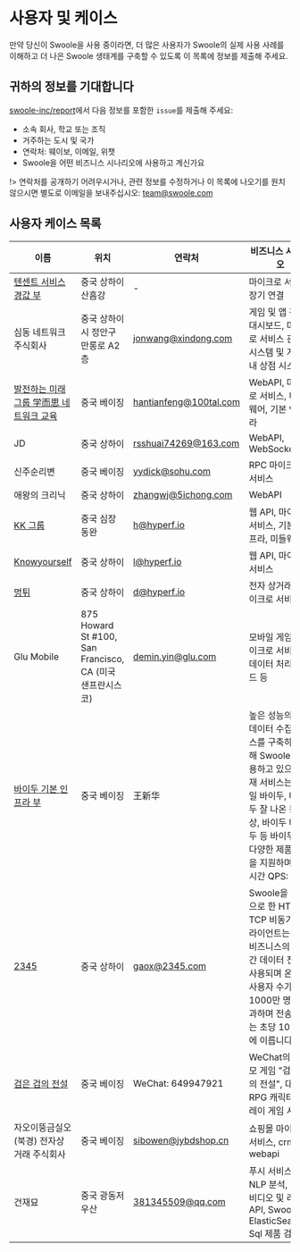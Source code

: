 # 사용자 및 케이스

만약 당신이 Swoole을 사용 중이라면, 더 많은 사용자가 Swoole의 실제 사용 사례를 이해하고 더 나은 Swoole 생태계를 구축할 수 있도록 이 목록에 정보를 제출해 주세요.

## 귀하의 정보를 기대합니다

[swoole-inc/report](https://github.com/swoole-inc/report/issues)에서 다음 정보를 포함한 `issue`를 제출해 주세요:

* 소속 회사, 학교 또는 조직
* 거주하는 도시 및 국가
* 연락처: 웨이보, 이메일, 위챗
* Swoole을 어떤 비즈니스 시나리오에 사용하고 계신가요

!> 연락처를 공개하기 어려우시거나, 관련 정보를 수정하거나 이 목록에 나오기를 원치 않으시면 별도로 이메일을 보내주십시오: team@swoole.com

## 사용자 케이스 목록

이름 | 위치 | 연락처 | 비즈니스 시나리오  
-|-|-|-
[텐센트 서비스 경값 부](https://www.tencent.com) | 중국 상하이 산흠강 | - | 마이크로 서비스, 장기 연결  
심동 네트워크 주식회사 | 중국 상하이 시 정안구 만롱로 A2층 | jonwang@xindong.com | 게임 및 앱 관리 대시보드, 마이크로 서비스 관리 시스템 및 게임 내 상점 시스템  
[발전하는 미래 그룹 学而思 네트워크 교육](https://www.xueersi.com) | 중국 베이징 | hantianfeng@100tal.com | WebAPI, 마이크로 서비스, 미들웨어, 기본 인프라  
JD | 중국 상하이 | rsshuai74269@163.com | WebAPI, WebSocket  
신주순리변 | 중국 베이징 | yydick@sohu.com | RPC 마이크로 서비스  
애왕의 크리닉 | 중국 상하이 | zhangwj@5ichong.com | WebAPI  
[KK 그룹](https://www.kkguan.com) | 중국 심장 동완 | h@hyperf.io | 웹 API, 마이크로 서비스, 기본 인프라, 미들웨어  
[Knowyourself](https://www.knowyourself.cc) | 중국 상하이 | l@hyperf.io | 웹 API, 마이크로 서비스  
[멍튀](http://www.mengtuiapp.com) | 중국 상하이 | d@hyperf.io | 전자 상거래, 마이크로 서비스  
Glu Mobile | 875 Howard St #100, San Francisco, CA (미국 샌프란시스코) | demin.yin@glu.com | 모바일 게임의 마이크로 서비스, 데이터 처리 백엔드 등  
[바이두 기본 인프라 부](https://xray.baidu.com) | 중국 베이징 | 王新华 | 높은 성능의 앱 데이터 수집 서비스를 구축하기 위해 Swoole을 활용하고 있으며 현재 서비스는 모바일 바이두, 바이두 잘 나온 동영상, 바이두 바이두 등 바이두의 다양한 제품 라인을 지원하며 피크 시간 QPS: 50만  
[2345](http://2345.net) | 중국 상하이 | gaox@2345.com | Swoole을 기반으로 한 HTTP, TCP 비동기 클라이언트는 PC 비즈니스의 실시간 데이터 전송에 사용되며 온라인 사용자 수가 1000만 명을 초과하며 전송 속도는 초당 10만 개에 이릅니다.  
[검은 검의 전설](https://github.com/caohao-php/ycsocket) | 중국 베이징 | WeChat: 649947921 | WeChat의 소규모 게임 "검은 검의 전설", 대규모 RPG 캐릭터 플레이 게임 서버  
자오이뚱금실오 (북경) 전자상거래 주식회사 | 중국 베이징 | sibowen@jybdshop.cn | 쇼핑몰 마이크로 서비스, crm webapi  
건재묘 | 중국 광동저우산 | 381345509@qq.com | 푸시 서비스, NLP 분석, 짧은 비디오 및 라이브 API, Swoole-ElasticSearch-Sql 제품 검색
